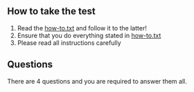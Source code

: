 ## How to take the test
1. Read the [how-to.txt](how-to.txt) and follow it to the latter!
2. Ensure that you do everything stated in [how-to.txt](how-to.txt)
3. Please read all instructions carefully

## Questions
There are 4 questions and you are required to answer them all.